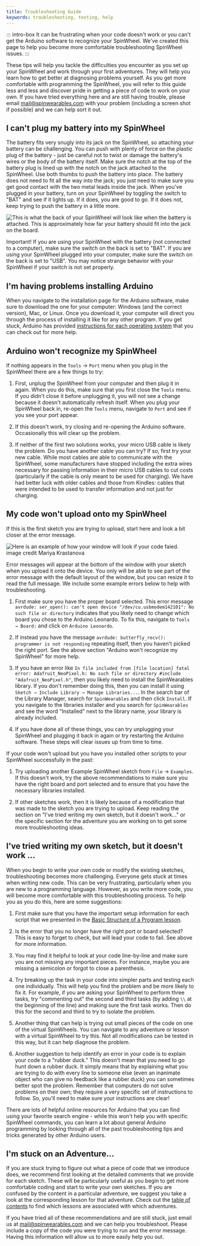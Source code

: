 ```yaml
---
title: Troubleshooting Guide
keywords: troubleshooting, testing, help
---
```


::: intro-box
It can be frustrating when your code doesn't work 
or you can't get the Arduino software to recognize your SpinWheel.
We've created this page to help you become more comfortable troubleshooting SpinWheel issues.
:::


These tips will help you tackle the difficulties you encounter as you set up your SpinWheel and work through your first adventures. They will help you learn how to get better at diagnosing problems yourself.
As you get more comfortable with programming the SpinWheel, 
you will refer to this guide less and less and 
discover pride in getting a piece of code to work on your own.
If you have tried everything here and are still having trouble, 
please email mail@spinwearables.com with your problem (including a screen shot if possible) 
and we can help sort it out.

## I can't plug my battery into my SpinWheel

The battery fits very snugly into its jack on the SpinWheel, so attaching your battery can be challenging. You can push with plenty of force on the plastic plug of the battery - just be careful not to twist or damage the battery's wires or the body of the battery itself. Make sure the notch at the top of the battery plug is lined up with the notch on the jack attached to the SpinWheel. Use both thumbs to push the battery into place. The battery does not need to fit all the way into the jack; you just need to make sure you get good contact with the two metal leads inside the jack. When you've plugged in your battery, turn on your SpinWheel by toggling the switch to "BAT" and see if it lights up. If it does, you are good to go. If it does not, keep trying to push the battery in a little more. 

![This is what the back of your SpinWheel will look like when the battery is attached. This is approximately how far your battery should fit into the jack on the board.](/images/quickstart/battery_back.jpg "Battery attached to the SpinWheel.")

Important! If you are using your SpinWheel with the battery (not connected to a computer), make sure the switch on the back is set to "BAT". If you are using your SpinWheel plugged into your computer, make sure the switch on the back is set to "USB". You may notice strange behavior with your SpinWheel if your switch is not set properly.

## I'm having problems installing Arduino

When you navigate to the installation page for the Arduino software, make sure to download the one for your computer: Windows (and the correct version), Mac, or Linux. Once you download it, your computer will direct you through the process of installing it like for any other program. If you get stuck, Arduino has provided [instructions for each operating system](https://www.arduino.cc/en/Guide) that you can check out for more help.


## Arduino won't recognize my SpinWheel

If nothing appears in the `Tools` → `Port` menu when you plug in the SpinWheel there are a few things to try:

1. First, unplug the SpinWheel from your computer and then plug it in again.
When you do this, make sure that you first close the `Tools` menu. 
If you didn't close it before unplugging it, you will not see a change 
because it doesn't automatically refresh itself. When you plug your SpinWheel back in, re-open the `Tools` menu, navigate to `Port` and see if you see your port appear. 

2. If this doesn't work, try closing and re-opening the Arduino software. 
Occasionally this will clear up the problem.

3. If neither of the first two solutions works, your micro USB cable is likely the problem. 
Do you have another cable you can try? If so, first try your new cable. 
While most cables are able to communicate with the SpinWheel, 
some manufacturers have stopped including the extra wires necessary for passing information in their micro USB cables to cut costs (particularly if the cable is only meant to be used for charging). We have had better luck with older cables and those from Kindles: 
cables that were intended to be used to transfer information and not just for charging. 

## My code won't upload onto my SpinWheel

If this is the first sketch you are trying to upload, 
start here and look a bit closer at the error message. 

![Here is an example of how your window will look if your code faied. <a class="imagecredit" href="https://monochra.com/">image credit Mariya Krastanova</a>](/images/troubleshoot/error_message.png "Example SpinWheel error message.")

Error messages will appear at the bottom of the window with your sketch when you upload it onto the device. You only will be able to see part of the error message with the default layout of the window, but you can resize it to read the full message. We include some example errors below to help with troubleshooting.

1. First make sure you have the proper board selected. 
This error message `avrdude: ser_open(): can't open device "/dev/cu.usbmodem142101": No such file or directory` indicates that you likely need to change which board you chose to the Arduino Leonardo. 
To fix this, navigate to `Tools → Board:` and click on `Arduino Leonardo`.

2. If instead you have the message `avrdude: butterfly_recv(): programmer is not responding` repeating itself, then you haven't picked the right port. See the above section "Arduino won't recognize my SpinWheel" for more help.

3. If you have an error like `In file included from [file location] fatal error: Adafruit_NeoPixel.h: No such file or directory #include "Adafruit_NeoPixel.h"`, then you likely need to install the SpinWearables library. If you don't remember doing this, then you can install it using `Sketch → Include Library → Manage Libraries...`. In the search bar of the Library Manager, search for `SpinWearables` and then click `Install`. If you navigate to the libraries installer and you search for `SpinWearables` and see the word "Installed" next to the library name, your library is already included.

5. If you have done all of these things, you can try unplugging your SpinWheel and plugging it back in again
or try restarting the Arduino software. 
These steps will clear issues up from time to time.

If your code won't upload but you have you installed other scripts to your SpinWheel successfully in the past:

1. Try uploading another Example SpinWheel sketch from `File` → `Examples`.
If this doesn't work, try the above recommendations to make sure you have the right board and port selected and to ensure that you have the necessary libraries installed. 

2. If other sketches work, then it is likely because of a modification that was made to the sketch you are trying to upload.
Keep reading the section on "I've tried writing my own sketch, 
but it doesn't work..." or the specific section for the adventure you are working on to get some more troubleshooting ideas.

## I've tried writing my own sketch, but it doesn't work ...

When you begin to write your own code or modify the existing sketches, 
troubleshooting becomes more challenging.
Everyone gets stuck at times when writing new code. 
This can be very frustrating, particularly when you are new to a programming language.
However, as you write more code, you will become more comfortable with this troubleshooting process.
To help you as you do this, 
here are some suggestions:

1. First make sure that you have the important setup information for each script that we presented in the [Basic Structure of a Program lesson](/basics). 

2. Is the error that you no longer have the right port or board selected? This is easy to forget to check, but will lead your code to fail. See above for more information. 

3. You may find it helpful to look at your code line-by-line and make sure you are not missing any important pieces. For instance, maybe you are missing a semicolon or forgot to close a parenthesis. 

4. Try breaking up the task in your code into simpler parts and testing each one individually. 
This will help you find the problem and be more likely to fix it. For example, if you are asking your SpinWheel to perform three tasks, try "commenting out" the second and third tasks (by adding `\\` at the beginning of the line) and making sure the first task works. Then do this for the second and third to try to isolate the problem.

5. Another thing that can help is trying out small pieces of the code on one of the virtual SpinWheels. You can navigate to any adventure or lesson with a virtual SpinWheel to try this. 
Not all modifications can be tested in this way, but it can help diagnose the problem.

6. Another suggestion to help identify an error in your code is to explain your code to a "rubber duck." This doesn't mean that you need to go hunt down a rubber duck.
It simply means that by explaining what you are trying to do with every line to someone else 
(even an inanimate object who can give no feedback like a rubber duck)
you can sometimes better spot the problem. Remember that computers do not solve problems on their own; they require a very specific set of instructions to follow. So, you'll need to make sure your instructions are clear! 

There are lots of helpful online resources for Arduino that you can find using your favorite search engine - while this won't help you with specific SpinWheel commands, you can learn a lot about general Arduino programming by looking through all of the past troubleshooting tips and tricks generated by other Arduino users. 



## I'm stuck on an Adventure...

If you are stuck trying to figure out what a piece of code that we introduce does, 
we recommend first looking at the detailed comments that we provide for each sketch.
These will be particularly useful as you begin to get more comfortable coding 
and start to write your own sketches.
If you are confused by the content in a particular adventure, 
we suggest you take a look at the corresponding lesson for that adventure. 
Check out the [table of contents](/book) to find which lessons are associated with which adventures.

<!--

### Biology of Sight

### Intro to Animation

### Animations and Patterns

### Step Counter

To find the serial monitor, navigate to `Tools` → `Serial Monitor`. Want to see your data plotted in real time? You can do this by using the serial plotter. Find the serial plotter by navigating to `Tools` → `Serial Plotter`.

### Dancing with Color

-->

If you have tried all of these recommendations and are still stuck, just email us at mail@spinwearables.com and we can help you troubleshoot. Please include a copy of the code you were trying to run and the error message. Having this information will allow us to more easily help you out.
